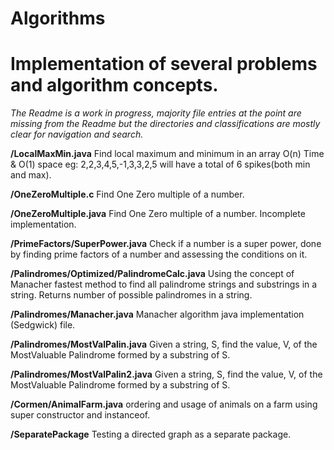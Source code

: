 ﻿# Algorithms
<h1>Implementation of several problems and algorithm concepts.</h1>

*The Readme is a work in progress, majority file entries at the point are missing from the Readme but the directories and classifications are mostly clear for navigation and search.*

**/LocalMaxMin.java**
Find local maximum and minimum in an array O(n) Time & O(1) space eg: 2,2,3,4,5,-1,3,3,2,5 will have a total of 6 spikes(both min and max).

**/OneZeroMultiple.c**
Find One Zero multiple of a number.

**/OneZeroMultiple.java**
Find One Zero multiple of a number. Incomplete implementation.

**/PrimeFactors/SuperPower.java**
Check if a  number is a super power, done by finding prime factors of a number and assessing the conditions on it.
 
**/Palindromes/Optimized/PalindromeCalc.java**
Using the concept of Manacher fastest method to find all palindrome strings and substrings in a string. Returns number of possible palindromes in a string.

**/Palindromes/Manacher.java**
Manacher algorithm java implementation (Sedgwick) file.

**/Palindromes/MostValPalin.java**
Given a string, S, find the value, V, of the MostValuable Palindrome formed by a substring of S.

**/Palindromes/MostValPalin2.java**
Given a string, S, find the value, V, of the MostValuable Palindrome formed by a substring of S.

**/Cormen/AnimalFarm.java**
ordering and usage of animals on a farm using super constructor and instanceof.

**/SeparatePackage**
Testing a directed graph as a separate package.
